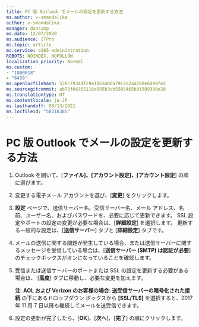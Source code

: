 ```yaml
---
title: PC 版 Outlook でメールの設定を更新する方法
ms.author: v-smandalika
author: v-smandalika
manager: dansimp
ms.date: 12/07/2020
ms.audience: ITPro
ms.topic: article
ms.service: o365-administration
ROBOTS: NOINDEX, NOFOLLOW
localization_priority: Normal
ms.custom:
- "1800018"
- "6436"
ms.openlocfilehash: 538c79344fc9a10b3400a79c2d2aa1b0e6d99fe2
ms.sourcegitcommit: ab75f66355116e995b3cb5505465b31989339e28
ms.translationtype: HT
ms.contentlocale: ja-JP
ms.lasthandoff: 08/13/2021
ms.locfileid: "58318385"
---
```

# <a name="how-to-update-email-settings-in-outlook-for-pc"></a>PC 版 Outlook でメールの設定を更新する方法

1. Outlook を開いて、[**ファイル]、[アカウント設定]、[アカウント設定**] の順に選びます。

2. 変更する電子メール アカウントを選び、[**変更**] をクリックします。 

3. **設定** ページで、送信サーバー名、受信サーバー名、メール アドレス、名前、ユーザー名、およびパスワードを、必要に応じて更新できます。 SSL 設定やポートの設定の変更が必要な場合は、[**詳細設定**] を選択します。 更新する一般的な設定は、[**送信サーバー**] タブと [**詳細設定**] タブです。

4. メールの送信に関する問題が発生している場合、または送信サーバーに関するメッセージを受信している場合は、[**送信サーバー (SMTP) は認証が必要**] のチェックボックスがオンになっていることを確認します。

5. 受信または送信サーバーのポートまたは SSL の設定を更新する必要がある場合は、 [**高度**] タブに移動し、必要な変更を加えます。

    **注**: **AOL および Verizon のお客様の場合**: **送受信サーバーの暗号化された接続** の下にあるドロップダウン ボックスから **[SSL/TLS]** を選択すると、2017 年 11 月 7 日以降も継続してメールを送受信できます。

6. 設定の更新が完了したら、[**OK**]、[**次へ**]、[**完了**] の順にクリックします。


